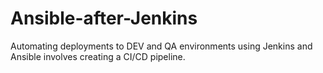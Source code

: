 # Ansible-after-Jenkins
Automating deployments to DEV and QA environments using Jenkins and Ansible involves creating a CI/CD pipeline. 
